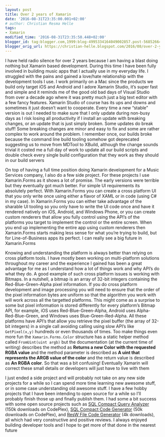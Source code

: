 ```yaml
---
layout: post
title: Over 2 years of Xamarin
date: '2016-08-31T23:35:00.001+02:00'
# author: Christian Resma Helle
tags: 
- Xamarin
modified_time: '2016-08-31T23:35:50.448+02:00'
blogger_id: tag:blogger.com,1999:blog-4995334164049002857.post-5685266482231086810
blogger_orig_url: https://christian-helle.blogspot.com/2016/08/over-2-years-of-xamarin.html
---
```


I have held radio silence for over 2 years because I am having a blast doing nothing but Xamarin based development. During this time I have been fully involved in building music apps that I actually use in my everyday life. I struggled with the pains and gained a love/hate relationship with the development tools I use. I work primarily on a Mac since the products we build only target iOS and Android and I adore Xamarin Studio, it’s super fast and simple and it reminds me of the good old bad days of Visual Studio from over a decade ago where it was pretty much just a big text editor with a few fancy features. Xamarin Studio of course has its ups and downs and sometimes it just doesn’t want to cooperate. Every time a new “stable” version is out I needed to make sure that I only update during non-busy days as I risk losing all productivity if I install an update with breaking changes, or an update that is just simply broken. Some updates do break stuff! Some breaking changes are minor and easy to fix and some are rather complex to work around the problem. I remember once, our builds broke because the command line build tooling somehow got deprecated suggesting us to move from MDTool to XBuild, although the change sounds trivial it costed me a full day of work to update all our build scripts and double check every single build configuration that they work as they should in our build servers

On top of having a full time position doing Xamarin development for a Music Services company, I also do a few side project. For these projects I use Xamarin.Forms as it shows a lot of promise. The early versions were terrible but they eventually got much better. For simple UI requirements its absolutely perfect. With Xamarin.Forms you can create a cross platform UI that you only write once using either a flavor of XAML or in code (using C# in my case). In Xamarin.Forms you can either take advantage of the sharable UI tooling so you only have to write the UI code once and have it rendered natively on iOS, Android, and Windows Phone, or you can create custom renderers that allow you fully control using the API’s of the platforms you target to implement the control or the entire screen. When you end up implementing the entire app using custom renderers then Xamarin.Forms starts making less sense for what you’re trying to build, but for Line-of-Business apps its perfect. I can really see a big future in Xamarin.Forms

Knowing and understanding the platform is always better than relying on cross platform tools. I have mostly been working on multi-platform solutions throughout my career and the experience I gained has been a great advantage for me as I understand how a lot of things work and why API’s do what they do. A good example of such cross platform issues is working with Bitmaps. In a nutshell, a bitmap is an array of 32-bit integers containing the Red-Blue-Green-Alpha pixel information. If you do cross platform development and image processing you will need to ensure that the order of the pixel information bytes are uniform so that the algorithm you work with will work across all the targetted platforms. This might come as a surprise to some but pixel information is stored differently for every platform’s Bitmap API, for example, iOS uses Red-Blue-Green-Alpha, Android uses Alpha-Red-Blue-Green, and Windows uses Blue-Green-Red-Alpha. All these platforms have API’s that allow you retrieve the pixel buffer (the array of 32-bit integers) in a single call avoiding calling using slow API’s like `GetPixel(x,y)` hundreds or even thousands of times. Too make things even more fun the `Xamarin.Forms.Color` structure has a static helper method called `FromUint(uint argb)` but the documentation (at the current time of writing) describes the method as **Returns a new Color with the requested RGBA value** and the method parameter is described as **A uint that represents the ARGB value of the color** and the return value is described as **An RGBA color**. So that was a bit confusing! Eventually Xamarin will correct these small details or developers will just have to live with them

I just ended a side project and will probably not take on any new side projects for a while so I can spend more time learning new awesome stuff, or in some case understanding old awesome stuff. I have a few hobby projects that I have been intending to open source for a while so I’ll probably finish those up and finally publish them. I had some a bit success with some open source projects such as [SQL Compact Query Analyzer](https://github.com/christianhelle/sqlcequery) (150k downloads on CodePlex), [SQL Compact Code Generator](https://github.com/christianhelle/sqlcecodegen) (50k downloads on CodePlex), and [ResW File Code Generator](https://marketplace.visualstudio.com/items?itemName=ChristianResmaHelle.ResWFileCodeGenerator) (4k downloads), all which had very constructive and positive reviews. I always enjoyed building developer tools and I hope to get more of that done in the nearest future